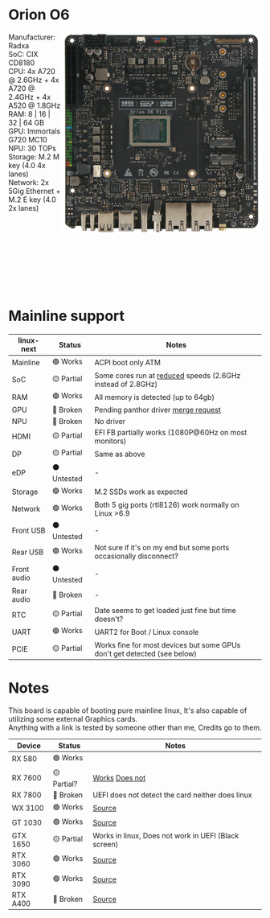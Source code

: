 # Orion O6
<img align="right" src="https://github.com/System64fumo/linux/blob/main/assets/orion-o6.png" width="400" height="400"/>

Manufacturer: Radxa<br/>
SoC: CIX CD8180<br/>
CPU: 4x A720 @ 2.6GHz + 4x A720 @ 2.4GHz + 4x A520 @ 1.8GHz<br/>
RAM: 8 | 16 | 32 | 64 GB<br/>
GPU: Immortals G720 MC10<br/>
NPU: 30 TOPs<br/>
Storage: M.2 M key (4.0 4x lanes)<br/>
Network: 2x 5Gig Ethernet  + M.2 E key (4.0 2x lanes)<br/>

<br/><br/><br/><br/><br/><br/><br/><br/>

# Mainline support
| linux-next  | Status     | Notes                                                                                                                                 |
|-------------|------------|---------------------------------------------------------------------------------------------------------------------------------------|
| Mainline    | 🟢 Works    | ACPI boot only ATM                                                                                                                    |
| SoC         | 🟡 Partial  | Some cores run at [reduced](https://forum.radxa.com/t/clarification-about-the-o6-spec-change/26493) speeds (2.6GHz instead of 2.8GHz) |
| RAM         | 🟢 Works    | All memory is detected (up to 64gb)                                                                                                   |
| GPU         | 🔴 Broken   | Pending panthor driver [merge request](https://gitlab.freedesktop.org/mesa/mesa/-/merge_requests/34032)                               |
| NPU         | 🔴 Broken   | No driver                                                                                                                             |
| HDMI        | 🟡 Partial  | EFI FB partially works (1080P@60Hz on most monitors)                                                                                  |
| DP          | 🟡 Partial  | Same as above                                                                                                                         |
| eDP         | ⚫ Untested | -                                                                                                                                     |
| Storage     | 🟢 Works    | M.2 SSDs work as expected                                                                                                             |
| Network     | 🟢 Works    | Both 5 gig ports (rtl8126) work normally on Linux >6.9                                                                                |
| Front USB   | ⚫ Untested | -                                                                                                                                     |
| Rear USB    | 🟢 Works    | Not sure if it's on my end but some ports occasionally disconnect?                                                                    |
| Front audio | ⚫ Untested | -                                                                                                                                     |
| Rear audio  | 🔴 Broken   | -                                                                                                                                     |
| RTC         | 🟡 Partial  | Date seems to get loaded just fine but time doesn't?                                                                                  |
| UART        | 🟢 Works    | UART2 for Boot / Linux console                                                                                                        |
| PCIE        | 🟡 Partial  | Works fine for most devices but some GPUs don't get detected (see below)                                                              |

# Notes
This board is capable of booting pure mainline linux, It's also capable of utilizing some external Graphics cards.<br/>
Anything with a link is tested by someone other than me, Credits go to them.<br/>

| Device   | Status      | Notes                                                |
| ---------| ------------|------------------------------------------------------|
| RX 580   | 🟢 Works    |                                                      |
| RX 7600  | 🟡 Partial? | [Works](https://forum.radxa.com/t/arm-workstation-build/25922) [Does not](https://forum.radxa.com/t/problems-with-pcie-gen4-on-the-x8-slot/26615) |
| RX 7800  | 🔴 Broken   | UEFI does not detect the card neither does linux     |
| WX 3100  | 🟢 Works    | [Source](https://x.com/intlinux/status/1884081756556628325) |
| GT 1030  | 🟢 Works    | [Source](https://x.com/mecoscorner/status/1916096610188067038) |
| GTX 1650 | 🟡 Partial  | Works in linux, Does not work in UEFI (Black screen) |
| RTX 3060 | 🟢 Works    | [Source](https://github.com/geerlingguy/sbc-reviews/issues/62#issuecomment-2799534109) |
| RTX 3090 | 🟢 Works    | [Source](https://x.com/mecoscorner/status/1910018752176857284) |
| RTX A400 | 🔴 Broken   | [Source](https://github.com/geerlingguy/sbc-reviews/issues/62#issuecomment-2836546822)
